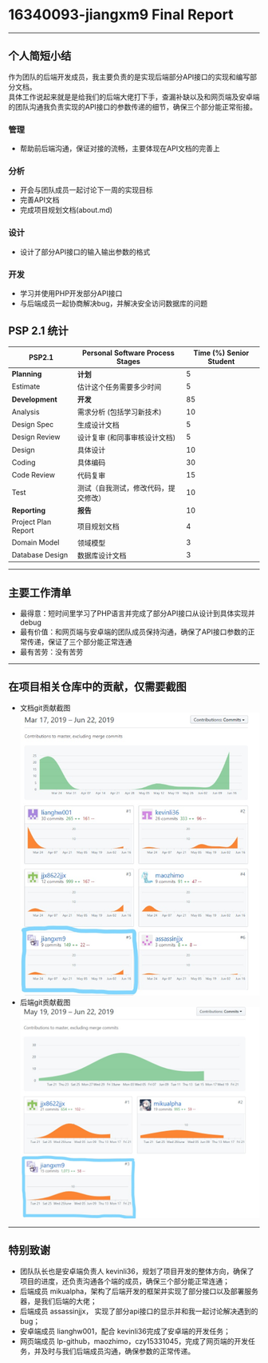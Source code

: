 # 16340093-jiangxm9 Final Report

---
## 个人简短小结

作为团队的后端开发成员，我主要负责的是实现后端部分API接口的实现和编写部分文档。  
具体工作说起来就是是给我们的后端大佬打下手，查漏补缺以及和网页端及安卓端的团队沟通我负责实现的API接口的参数传递的细节，确保三个部分能正常衔接。

### 管理

- 帮助前后端沟通，保证对接的流畅，主要体现在API文档的完善上

### 分析

- 开会与团队成员一起讨论下一周的实现目标
- 完善API文档
- 完成项目规划文档(about.md)

### 设计

- 设计了部分API接口的输入输出参数的格式

### 开发

- 学习并使用PHP开发部分API接口
- 与后端成员一起协商解决bug，并解决安全访问数据库的问题

## PSP 2.1 统计

PSP2.1       | Personal Software Process Stages| Time (%) Senior Student |
------------ | ------------------------------- | ----------------------- |
**Planning** | **计划** | 5 |
Estimate  | 估计这个任务需要多少时间 | 5 |
**Development**  | **开发** |  85 |
Analysis   | 需求分析 (包括学习新技术) | 10 |
Design Spec| 生成设计文档 | 5 |
Design Review| 设计复审 (和同事审核设计文档)| 5 |
Design|具体设计| 10 |
Coding|具体编码| 30 |
Code Review| 代码复审| 15 |
Test|测试（自我测试，修改代码，提交修改）| 10 |
**Reporting** | **报告** | 10 |
Project Plan Report | 项目规划文档 | 4 |
Domain Model | 领域模型 | 3 |
Database Design| 数据库设计文档 | 3 |

---
## 主要工作清单

- 最得意：短时间里学习了PHP语言并完成了部分API接口从设计到具体实现并debug
- 最有价值：和网页端与安卓端的团队成员保持沟通，确保了API接口参数的正常传递，保证了三个部分能正常连通
- 最有苦劳：没有苦劳

---
## 在项目相关仓库中的贡献，仅需要截图

- 文档git贡献截图  
![Document](../pic/Final-Report-jiangxm9/jingxm9-02.jpg)  
- 后端git贡献截图  
![WebServerSide](../pic/Final-Report-jiangxm9/jingxm9-01.jpg)  

---
## 特别致谢

- 团队队长也是安卓端负责人 kevinli36，规划了项目开发的整体方向，确保了项目的进度，还负责沟通各个端的成员，确保三个部分能正常连通；
- 后端成员 mikualpha，架构了后端开发的框架并实现了部分接口以及部署服务器，是我们后端的大佬；
- 后端成员 assassinjjx， 实现了部分api接口的显示并和我一起讨论解决遇到的bug；
- 安卓端成员 lianghw001，配合 kevinli36完成了安卓端的开发任务；
- 网页端成员 lp-github，maozhimo，czy15331045，完成了网页端的开发任务，并及时与我们后端成员沟通，确保参数的正常传递。